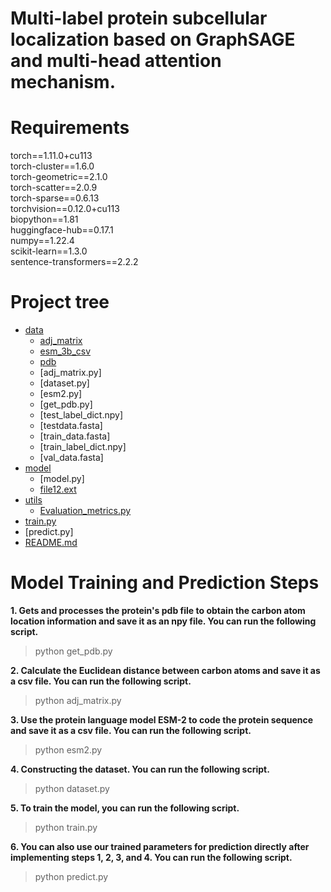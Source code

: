 # Multi-label protein subcellular localization based on GraphSAGE and multi-head attention mechanism.  

**Requirements**
=
torch==1.11.0+cu113  
torch-cluster==1.6.0  
torch-geometric==2.1.0  
torch-scatter==2.0.9  
torch-sparse==0.6.13  
torchvision==0.12.0+cu113  
biopython==1.81  
huggingface-hub==0.17.1  
numpy==1.22.4  
scikit-learn==1.3.0  
sentence-transformers==2.2.2  


# Project tree

 * [data](./dir2)
   * [adj_matrix](./dir2/file21.ext)
   * [esm_3b_csv](./dir2/file22.ext)
   * [pdb](./dir2/file23.ext)
   * [adj_matrix.py]
   * [dataset.py]
   * [esm2.py]
   * [get_pdb.py]
   * [test_label_dict.npy]
   * [testdata.fasta]
   * [train_data.fasta]
   * [train_label_dict.npy]
   * [val_data.fasta]
 * [model](./dir1)
   * [model.py]
   * [file12.ext](./dir1/file12.ext)
 * [utils](./file_in_root.ext)
   * [Evaluation_metrics.py](./dir1/file12.ext)
 * [train.py](./file_in_root.ext)
 * [predict.py]
 * [README.md](./README.md)
 

**Model Training and Prediction Steps**
=
**1. Gets and processes the protein's pdb file to obtain the carbon atom location information and save it as an npy file. You can run the following script.**   
> python get_pdb.py
  
**2. Calculate the Euclidean distance between carbon atoms and save it as a csv file. You can run the following script.**  
> python adj_matrix.py
      
**3. Use the protein language model ESM-2 to code the protein sequence and save it as a csv file. You can run the following script.**    
> python esm2.py
  
**4. Constructing the dataset. You can run the following script.**  
> python dataset.py
    
**5. To train the model, you can run the following script.**    
> python train.py
    
**6. You can also use our trained parameters for prediction directly after implementing steps 1, 2, 3, and 4. You can run the following script.**  
> python predict.py
    
